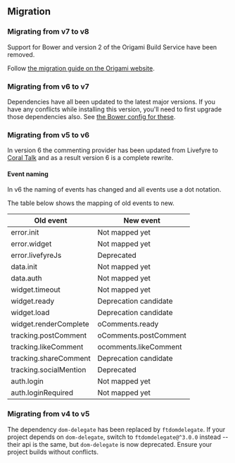 ## Migration

### Migrating from v7 to v8

Support for Bower and version 2 of the Origami Build Service have been removed.

Follow [the migration guide on the Origami website](https://origami.ft.com/docs/tutorials/bower-to-npm/).

### Migrating from v6 to v7

Dependencies have all been updated to the latest major versions. If you have any conflicts while installing this version, you'll need to first upgrade those dependencies also. See [the Bower config for these](./bower.json).

### Migrating from v5 to v6

In version 6 the commenting provider has been updated from Livefyre to [Coral Talk](https://coralproject.net/talk/) and as a result version 6 is a complete rewrite.


#### Event naming

In v6 the naming of events has changed and all events use a dot notation.

The table below shows the mapping of old events to new.

| Old event              | New event                   |
| ---------------------- | --------------------------- |
| error.init             | Not mapped yet              |
| error.widget           | Not mapped yet              |
| error.livefyreJs       | Deprecated                  |
| data.init              | Not mapped yet              |
| data.auth              | Not mapped yet              |
| widget.timeout         | Not mapped yet              |
| widget.ready           | Deprecation candidate       |
| widget.load            | Deprecation candidate       |
| widget.renderComplete  | oComments.ready             |
| tracking.postComment   | oComments.postComment       |
| tracking.likeComment   | ocomments.likeComment       |
| tracking.shareComment  | Deprecation candidate       |
| tracking.socialMention | Deprecated                  |
| auth.login             | Not mapped yet              |
| auth.loginRequired     | Not mapped yet              |


### Migrating from v4 to v5

The dependency `dom-delegate` has been replaced by `ftdomdelegate`. If your project depends on `dom-delegate`, switch to `ftdomdelegate@^3.0.0` instead -- their api is the same, but `dom-delegate` is now deprecated. Ensure your project builds without conflicts.
